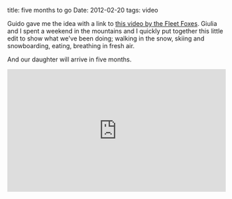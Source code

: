 title: five months to go
Date: 2012-02-20
tags: video
 

Guido gave me the idea with a link to [this video by the Fleet Foxes](http://vimeo.com/21577557). Giulia and I spent a weekend in the mountains and I quickly put together this little edit to show what we've been doing; walking in the snow, skiing and snowboarding, eating, breathing in fresh air. 

And our daughter will arrive in five months.

<iframe src="http://player.vimeo.com/video/37147941" width="500" height="281" frameborder="0" > </iframe>
